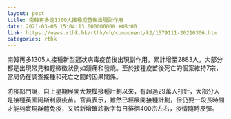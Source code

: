 ```yaml
---
layout: post
title: 南韓再多逾1300人接種疫苗後出現副作用
date: 2021-03-06 15:04:13.000000000 +08:00
link: https://news.rthk.hk/rthk/ch/component/k2/1579111-20210306.htm
categories: rthk
---
```


南韓再多1305人接種新型冠狀病毒疫苗後出現副作用，累計增至2883人，大部分都是出現常見和輕微徵狀例如頭痛和發燒。至於接種疫苗後死亡的個案維持7宗，當局仍在調查接種和死亡之間的因果關係。

防疫部門說，自上星期展開大規模接種計劃以來，有超過29萬人打針，大部分人是接種英國阿斯利康疫苗。官員表示，雖然已經展開接種計劃，但仍要一段長時間才能夠實現群體免疫，又說新增確診數字每日徘徊400宗左右，疫情隨時反彈。
